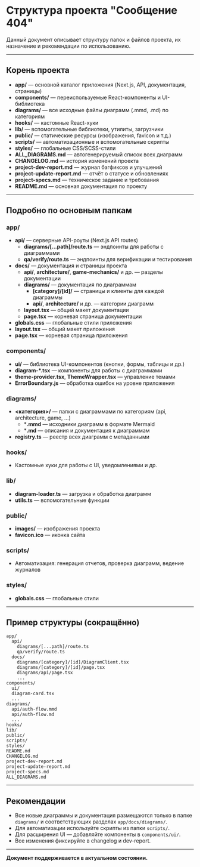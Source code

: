 # Структура проекта "Сообщение 404"

Данный документ описывает структуру папок и файлов проекта, их назначение и рекомендации по использованию.

---

## Корень проекта

- **app/** — основной каталог приложения (Next.js, API, документация, страницы)
- **components/** — переиспользуемые React-компоненты и UI-библиотека
- **diagrams/** — все исходные файлы диаграмм (.mmd, .md) по категориям
- **hooks/** — кастомные React-хуки
- **lib/** — вспомогательные библиотеки, утилиты, загрузчики
- **public/** — статические ресурсы (изображения, favicon и т.д.)
- **scripts/** — автоматизационные и вспомогательные скрипты
- **styles/** — глобальные CSS/SCSS-стили
- **ALL_DIAGRAMS.md** — автогенерируемый список всех диаграмм
- **CHANGELOG.md** — история изменений проекта
- **project-dev-report.md** — журнал багфиксов и улучшений
- **project-update-report.md** — отчёт о статусе и обновлениях
- **project-specs.md** — техническое задание и требования
- **README.md** — основная документация по проекту

---

## Подробно по основным папкам

### app/
- **api/** — серверные API-роуты (Next.js API routes)
  - **diagrams/[...path]/route.ts** — эндпоинты для работы с диаграммами
  - **qa/verify/route.ts** — эндпоинты для верификации и тестирования
- **docs/** — документация и страницы проекта
  - **api/**, **architecture/**, **game-mechanics/** и др. — разделы документации
  - **diagrams/** — документация по диаграммам
    - **[category]/[id]/** — страницы и клиенты для каждой диаграммы
    - **api/**, **architecture/** и др. — категории диаграмм
  - **layout.tsx** — общий макет документации
  - **page.tsx** — корневая страница документации
- **globals.css** — глобальные стили приложения
- **layout.tsx** — общий макет приложения
- **page.tsx** — корневая страница приложения

### components/
- **ui/** — библиотека UI-компонентов (кнопки, формы, таблицы и др.)
- **diagram-*.tsx** — компоненты для работы с диаграммами
- **theme-provider.tsx**, **ThemeWrapper.tsx** — управление темами
- **ErrorBoundary.js** — обработка ошибок на уровне приложения

### diagrams/
- **<категория>/** — папки с диаграммами по категориям (api, architecture, game, ...)
  - ***.mmd** — исходники диаграмм в формате Mermaid
  - ***.md** — описания и документация к диаграммам
- **registry.ts** — реестр всех диаграмм с метаданными

### hooks/
- Кастомные хуки для работы с UI, уведомлениями и др.

### lib/
- **diagram-loader.ts** — загрузка и обработка диаграмм
- **utils.ts** — вспомогательные функции

### public/
- **images/** — изображения проекта
- **favicon.ico** — иконка сайта

### scripts/
- Автоматизация: генерация отчетов, проверка диаграмм, ведение журналов

### styles/
- **globals.css** — глобальные стили

---

## Пример структуры (сокращённо)

```
app/
  api/
    diagrams/[...path]/route.ts
    qa/verify/route.ts
  docs/
    diagrams/[category]/[id]/DiagramClient.tsx
    diagrams/[category]/[id]/page.tsx
    diagrams/api/page.tsx
    ...
components/
  ui/
  diagram-card.tsx
  ...
diagrams/
  api/auth-flow.mmd
  api/auth-flow.md
  ...
hooks/
lib/
public/
scripts/
styles/
README.md
CHANGELOG.md
project-dev-report.md
project-update-report.md
project-specs.md
ALL_DIAGRAMS.md
```

---

## Рекомендации
- Все новые диаграммы и документация размещаются только в папке `diagrams/` и соответствующих разделах `app/docs/diagrams/`.
- Для автоматизации используйте скрипты из папки `scripts/`.
- Для расширения UI — добавляйте компоненты в `components/ui/`.
- Все изменения фиксируйте в changelog и dev-report.

---

**Документ поддерживается в актуальном состоянии.** 